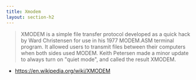 ```yaml
---
title: Xmodem
layout: section-h2
---
```


>  XMODEM is a simple file transfer protocol developed as a quick hack by Ward Christensen for use in his 1977 MODEM.ASM terminal program. It allowed users to transmit files between their computers when both sides used MODEM. Keith Petersen made a minor update to always turn on "quiet mode", and called the result XMODEM.
- <https://en.wikipedia.org/wiki/XMODEM>
